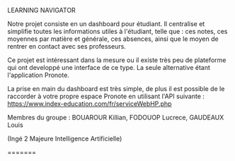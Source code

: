 LEARNING NAVIGATOR

Notre projet consiste en un dashboard pour étudiant. Il centralise et simplifie toutes les informations utiles à l'étudiant, telle que : ces notes, ces moyennes par matière et générale, ces absences, ainsi que le moyen de rentrer en contact avec ses professeurs.

Ce projet est intéressant dans la mesure ou il existe très peu de plateforme qui ont developpé une interface de ce type. La seule alternative étant l'application Pronote.

La prise en main du dashboard est très simple, de plus il est possible de le raccorder à votre propre espace Pronote en utilisant l'API suivante : https://www.index-education.com/fr/serviceWebHP.php



Membres du groupe : BOUAROUR Killian, FODOUOP Lucrece, GAUDEAUX Louis


(Ingé 2 Majeure Intelligence Artificielle)





=======

